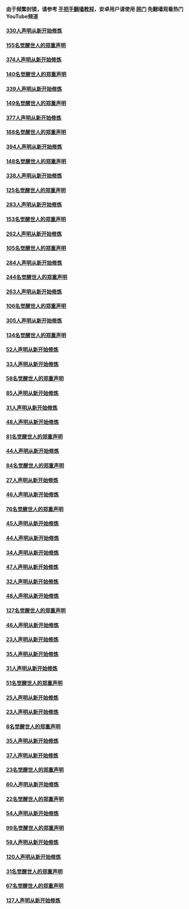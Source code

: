 #### 由于频繁封锁，请参考 [手把手翻墙教程](https://github.com/gfw-breaker/guides/wiki/)，安卓用户请使用 [网门](https://github.com/gfw-breaker/nogfw/blob/master/dl.md?t=05311101) 免翻墙观看热门YouTube频道 

#### [330人声明从新开始修炼](../pages/91/426139.md?t=05311101) 

#### [155名觉醒世人的郑重声明](../pages/91/426138.md?t=05311101) 

#### [374人声明从新开始修炼](../pages/91/425811.md?t=05311101) 

#### [140名觉醒世人的郑重声明](../pages/91/425810.md?t=05311101) 

#### [339人声明从新开始修炼](../pages/91/425690.md?t=05311101) 

#### [149名觉醒世人的郑重声明](../pages/91/425689.md?t=05311101) 

#### [377人声明从新开始修炼](../pages/91/424867.md?t=05311101) 

#### [188名觉醒世人的郑重声明](../pages/91/424866.md?t=05311101) 

#### [394人声明从新开始修炼](../pages/91/423914.md?t=05311101) 

#### [148名觉醒世人的郑重声明](../pages/91/423913.md?t=05311101) 

#### [338人声明从新开始修炼](../pages/91/423540.md?t=05311101) 

#### [125名觉醒世人的郑重声明](../pages/91/423539.md?t=05311101) 

#### [283人声明从新开始修炼](../pages/91/423296.md?t=05311101) 

#### [153名觉醒世人的郑重声明](../pages/91/423295.md?t=05311101) 

#### [262人声明从新开始修炼](../pages/91/423004.md?t=05311101) 

#### [105名觉醒世人的郑重声明](../pages/91/423003.md?t=05311101) 

#### [284人声明从新开始修炼](../pages/91/422707.md?t=05311101) 

#### [244名觉醒世人的郑重声明](../pages/91/422706.md?t=05311101) 

#### [263人声明从新开始修炼](../pages/91/422553.md?t=05311101) 

#### [106名觉醒世人的郑重声明](../pages/91/422552.md?t=05311101) 

#### [305人声明从新开始修炼](../pages/91/422153.md?t=05311101) 

#### [134名觉醒世人的郑重声明](../pages/91/422152.md?t=05311101) 

#### [52人声明从新开始修炼](../pages/91/421846.md?t=05311101) 

#### [33人声明从新开始修炼](../pages/91/421804.md?t=05311101) 

#### [58名觉醒世人的郑重声明](../pages/91/421845.md?t=05311101) 

#### [85人声明从新开始修炼](../pages/91/421769.md?t=05311101) 

#### [31人声明从新开始修炼](../pages/91/421763.md?t=05311101) 

#### [48人声明从新开始修炼](../pages/91/421605.md?t=05311101) 

#### [81名觉醒世人的郑重声明](../pages/91/421656.md?t=05311101) 

#### [44人声明从新开始修炼](../pages/91/421544.md?t=05311101) 

#### [84名觉醒世人的郑重声明](../pages/91/421543.md?t=05311101) 

#### [27人声明从新开始修炼](../pages/91/421465.md?t=05311101) 

#### [46人声明从新开始修炼](../pages/91/421454.md?t=05311101) 

#### [76名觉醒世人的郑重声明](../pages/91/421453.md?t=05311101) 

#### [45人声明从新开始修炼](../pages/91/421452.md?t=05311101) 

#### [44人声明从新开始修炼](../pages/91/421422.md?t=05311101) 

#### [34人声明从新开始修炼](../pages/91/421322.md?t=05311101) 

#### [47人声明从新开始修炼](../pages/91/421264.md?t=05311101) 

#### [32人声明从新开始修炼](../pages/91/421225.md?t=05311101) 

#### [48人声明从新开始修炼](../pages/91/421202.md?t=05311101) 

#### [127名觉醒世人的郑重声明](../pages/91/421224.md?t=05311101) 

#### [46人声明从新开始修炼](../pages/91/421203.md?t=05311101) 

#### [23人声明从新开始修炼](../pages/91/421138.md?t=05311101) 

#### [35人声明从新开始修炼](../pages/91/421122.md?t=05311101) 

#### [31人声明从新开始修炼](../pages/91/421081.md?t=05311101) 

#### [51名觉醒世人的郑重声明](../pages/91/421080.md?t=05311101) 

#### [25人声明从新开始修炼](../pages/91/421020.md?t=05311101) 

#### [23人声明从新开始修炼](../pages/91/420884.md?t=05311101) 

#### [8名觉醒世人的郑重声明](../pages/91/420883.md?t=05311101) 

#### [35人声明从新开始修炼](../pages/91/420809.md?t=05311101) 

#### [37人声明从新开始修炼](../pages/91/420766.md?t=05311101) 

#### [23名觉醒世人的郑重声明](../pages/91/420765.md?t=05311101) 

#### [60人声明从新开始修炼](../pages/91/420727.md?t=05311101) 

#### [22名觉醒世人的郑重声明](../pages/91/420726.md?t=05311101) 

#### [54人声明从新开始修炼](../pages/91/420529.md?t=05311101) 

#### [99名觉醒世人的郑重声明](../pages/91/420528.md?t=05311101) 

#### [58人声明从新开始修炼](../pages/91/420198.md?t=05311101) 

#### [120人声明从新开始修炼](../pages/91/420141.md?t=05311101) 

#### [31名觉醒世人的郑重声明](../pages/91/420197.md?t=05311101) 

#### [67名觉醒世人的郑重声明](../pages/91/420140.md?t=05311101) 

#### [127人声明从新开始修炼](../pages/91/420082.md?t=05311101) 

